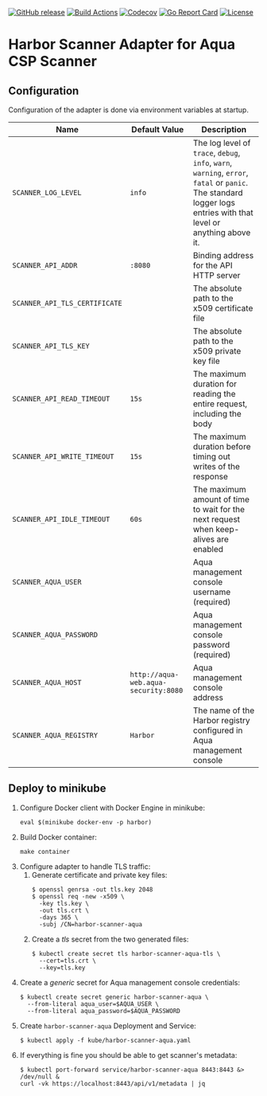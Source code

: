 [![GitHub release][release-img]][release]
[![Build Actions][build-action-img]][build-action]
[![Codecov][codecov-img]][codecov]
[![Go Report Card][report-card-img]][report-card]
[![License][license-img]][license]

# Harbor Scanner Adapter for Aqua CSP Scanner

## Configuration

Configuration of the adapter is done via environment variables at startup.

| Name | Default Value | Description |
|------|---------------|-------------|
| `SCANNER_LOG_LEVEL`           | `info`  | The log level of `trace`, `debug`, `info`, `warn`, `warning`, `error`, `fatal` or `panic`. The standard logger logs entries with that level or anything above it. |
| `SCANNER_API_ADDR`            | `:8080` | Binding address for the API HTTP server |
| `SCANNER_API_TLS_CERTIFICATE` | | The absolute path to the x509 certificate file |
| `SCANNER_API_TLS_KEY`         | | The absolute path to the x509 private key file |
| `SCANNER_API_READ_TIMEOUT`    | `15s` | The maximum duration for reading the entire request, including the body |
| `SCANNER_API_WRITE_TIMEOUT`   | `15s` | The maximum duration before timing out writes of the response |
| `SCANNER_API_IDLE_TIMEOUT`    | `60s` | The maximum amount of time to wait for the next request when keep-alives are enabled |
| `SCANNER_AQUA_USER` | | Aqua management console username (required) |
| `SCANNER_AQUA_PASSWORD` | | Aqua management console password (required) |
| `SCANNER_AQUA_HOST` | `http://aqua-web.aqua-security:8080` | Aqua management console address |
| `SCANNER_AQUA_REGISTRY` | `Harbor` | The name of the Harbor registry configured in Aqua management console |

## Deploy to minikube

1. Configure Docker client with Docker Engine in minikube:
   ```
   eval $(minikube docker-env -p harbor)
   ```
2. Build Docker container:
   ```
   make container
   ```
3. Configure adapter to handle TLS traffic:
   1. Generate certificate and private key files:
      ```
      $ openssl genrsa -out tls.key 2048
      $ openssl req -new -x509 \
        -key tls.key \
        -out tls.crt \
        -days 365 \
        -subj /CN=harbor-scanner-aqua
      ```
   2. Create a *tls* secret from the two generated files:
      ```
      $ kubectl create secret tls harbor-scanner-aqua-tls \
        --cert=tls.crt \
        --key=tls.key
      ```
4. Create a *generic* secret for Aqua management console credentials:
   ```
   $ kubectl create secret generic harbor-scanner-aqua \
     --from-literal aqua_user=$AQUA_USER \
     --from-literal aqua_password=$AQUA_PASSWORD
   ```
5. Create `harbor-scanner-aqua` Deployment and Service:
   ```
   $ kubectl apply -f kube/harbor-scanner-aqua.yaml
   ```
6. If everything is fine you should be able to get scanner's metadata:
   ```
   $ kubectl port-forward service/harbor-scanner-aqua 8443:8443 &> /dev/null &
   curl -vk https://localhost:8443/api/v1/metadata | jq
   ```

[release-img]: https://img.shields.io/github/release/aquasecurity/harbor-scanner-aqua.svg
[release]: https://github.com/aquasecurity/harbor-scanner-aqua/releases
[build-action-img]: https://github.com/aquasecurity/harbor-scanner-aqua/workflows/build/badge.svg
[build-action]: https://github.com/aquasecurity/harbor-scanner-aqua/actions
[codecov-img]: https://codecov.io/gh/aquasecurity/harbor-scanner-aqua/branch/master/graph/badge.svg
[codecov]: https://codecov.io/gh/aquasecurity/harbor-scanner-aqua
[report-card-img]: https://goreportcard.com/badge/github.com/aquasecurity/harbor-scanner-aqua
[report-card]: https://goreportcard.com/report/github.com/aquasecurity/harbor-scanner-aqua
[license-img]: https://img.shields.io/github/license/aquasecurity/harbor-scanner-aqua.svg
[license]: https://github.com/aquasecurity/harbor-scanner-aqua/blob/master/LICENSE
